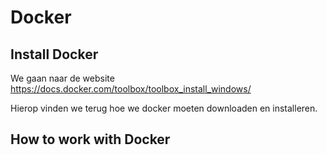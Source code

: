 # Docker

## Install Docker

We gaan naar de website https://docs.docker.com/toolbox/toolbox_install_windows/

Hierop vinden we terug hoe we docker moeten downloaden en installeren.

## How to work with Docker


